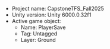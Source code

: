 <!-- UNITY CODE ASSIST INSTRUCTIONS START -->
- Project name: CapstoneTFS_Fall2025
- Unity version: Unity 6000.0.32f1
- Active game object:
  - Name: PlayerSave
  - Tag: Untagged
  - Layer: Ground
<!-- UNITY CODE ASSIST INSTRUCTIONS END -->